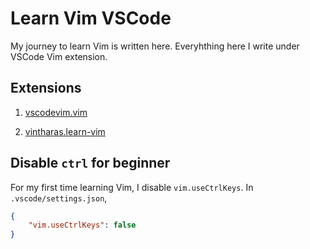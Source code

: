 # Learn Vim VSCode

My journey to learn Vim is written here. Everyhthing here I write under VSCode Vim extension.

## Extensions

1. [vscodevim.vim](https://marketplace.visualstudio.com/items?itemName=vscodevim.vim)

2. [vintharas.learn-vim](https://marketplace.visualstudio.com/items?itemName=vintharas.learn-vim)

## Disable `ctrl` for beginner

For my first time learning Vim, I disable `vim.useCtrlKeys`. In `.vscode/settings.json`,

```json
{
    "vim.useCtrlKeys": false
}
```
